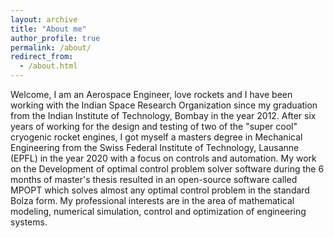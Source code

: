 ```yaml
---
layout: archive
title: "About me"
author_profile: true
permalink: /about/
redirect_from:
  - /about.html
---
```


Welcome, I am an Aerospace Engineer,
love rockets and I have been working with the Indian Space Research Organization
since my graduation from the Indian Institute of Technology, Bombay in the year 2012.
After six years of working for the design and testing of two of the "super cool" cryogenic rocket engines, I got myself a masters degree in Mechanical Engineering from the
Swiss Federal Institute of Technology, Lausanne (EPFL) in the year 2020 with a
focus on controls and automation. My work on the Development of optimal control problem solver
software during the 6 months of master's thesis resulted in an open-source
software called MPOPT which solves almost any optimal control problem in the
standard Bolza form. My professional interests are in the area of mathematical
modeling, numerical simulation, control and optimization of engineering systems.
